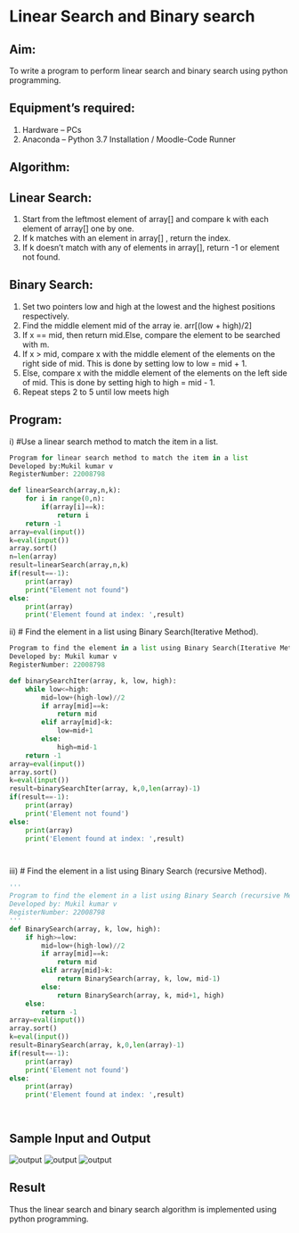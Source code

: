 # Linear Search and Binary search
## Aim:
To write a program to perform linear search and binary search using python programming.
## Equipment’s required:
1.	Hardware – PCs
2.	Anaconda – Python 3.7 Installation / Moodle-Code Runner
## Algorithm:
## Linear Search:
1.	Start from the leftmost element of array[] and compare k with each element of array[] one by one.
2.	If k matches with an element in array[] , return the index.
3.	If k doesn’t match with any of elements in array[], return -1 or element not found.
## Binary Search:
1.	Set two pointers low and high at the lowest and the highest positions respectively.
2.	Find the middle element mid of the array ie. arr[(low + high)/2]
3.	If x == mid, then return mid.Else, compare the element to be searched with m.
4.	If x > mid, compare x with the middle element of the elements on the right side of mid. This is done by setting low to low = mid + 1.
5.	Else, compare x with the middle element of the elements on the left side of mid. This is done by setting high to high = mid - 1.
6.	Repeat steps 2 to 5 until low meets high
## Program:
i)	#Use a linear search method to match the item in a list.
```python
Program for linear search method to match the item in a list
Developed by:Mukil kumar v
RegisterNumber: 22008798

def linearSearch(array,n,k):
    for i in range(0,n):
        if(array[i]==k):
            return i
    return -1
array=eval(input())
k=eval(input())
array.sort()
n=len(array)
result=linearSearch(array,n,k)
if(result==-1):
    print(array)
    print("Element not found")
else:
    print(array)
    print('Element found at index: ',result)
```
    
    
ii)	# Find the element in a list using Binary Search(Iterative Method).
```python
Program to find the element in a list using Binary Search(Iterative Method)..
Developed by: Mukil kumar v
RegisterNumber: 22008798

def binarySearchIter(array, k, low, high):
    while low<=high:
        mid=low+(high-low)//2
        if array[mid]==k:
            return mid
        elif array[mid]<k:
            low=mid+1
        else:
            high=mid-1
    return -1
array=eval(input())
array.sort()
k=eval(input())
result=binarySearchIter(array, k,0,len(array)-1)
if(result==-1):
    print(array)
    print('Element not found')
else:
    print(array)
    print('Element found at index: ',result)




```
iii)	# Find the element in a list using Binary Search (recursive Method).
```python
''' 
Program to find the element in a list using Binary Search (recursive Method).
Developed by: Mukil kumar v
RegisterNumber: 22008798
'''
def BinarySearch(array, k, low, high):
    if high>=low:
        mid=low+(high-low)//2
        if array[mid]==k:
            return mid
        elif array[mid]>k:
            return BinarySearch(array, k, low, mid-1)
        else:
            return BinarySearch(array, k, mid+1, high)
    else:
        return -1
array=eval(input())
array.sort()
k=eval(input())
result=BinarySearch(array, k,0,len(array)-1)
if(result==-1):
    print(array)
    print('Element not found')
else:
    print(array)
    print('Element found at index: ',result)




```
## Sample Input and Output

![output](./img/Screenshot_20230123_010516.png)
![output](./img/Screenshot_20230123_010531.png)
![output](./img/Screenshot_20230123_010543.png)



## Result
Thus the linear search and binary search algorithm is implemented using python programming.
